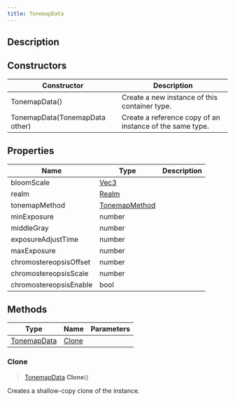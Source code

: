 ```yaml
---
title: TonemapData
---
```

## Description

## Constructors

| Constructor                    | Description                                              |
| ------------------------------ | -------------------------------------------------------- |
| TonemapData()                  | Create a new instance of this container type.            |
| TonemapData(TonemapData other) | Create a reference copy of an instance of the same type. |

## Properties

| Name                   | Type                                               | Description |
| ---------------------- | -------------------------------------------------- | ----------- |
| bloomScale             | [Vec3](/vext/ref/shared/class/Vec3)                  |             |
| realm                  | [Realm](/vext/ref/fb/realm)                 |             |
| tonemapMethod          | [TonemapMethod](/vext/ref/fb/tonemapmethod) |             |
| minExposure            | number                                             |             |
| middleGray             | number                                             |             |
| exposureAdjustTime     | number                                             |             |
| maxExposure            | number                                             |             |
| chromostereopsisOffset | number                                             |             |
| chromostereopsisScale  | number                                             |             |
| chromostereopsisEnable | bool                                               |             |

## Methods

| Type                                            | Name            | Parameters |
| ----------------------------------------------- | --------------- | ---------- |
| [TonemapData](/vext/ref/cls/clt/tonemapdata) | [Clone](#clone) |            |

### Clone

> [TonemapData](/vext/ref/cls/clt/tonemapdata) **Clone**()

Creates a shallow-copy clone of the instance.
